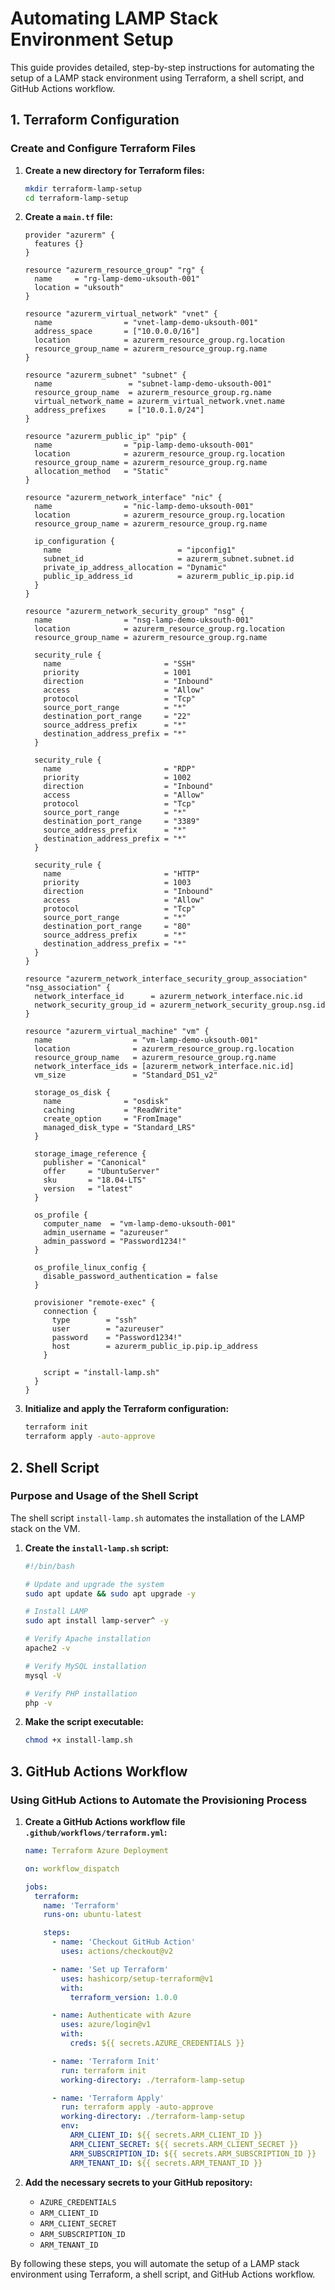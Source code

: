 # Automating LAMP Stack Environment Setup

This guide provides detailed, step-by-step instructions for automating the setup of a LAMP stack environment using Terraform, a shell script, and GitHub Actions workflow.

## 1. Terraform Configuration

### Create and Configure Terraform Files

1. **Create a new directory for Terraform files:**

    ```bash
    mkdir terraform-lamp-setup
    cd terraform-lamp-setup
    ```

2. **Create a `main.tf` file:**

    ```hcl
    provider "azurerm" {
      features {}
    }

    resource "azurerm_resource_group" "rg" {
      name     = "rg-lamp-demo-uksouth-001"
      location = "uksouth"
    }

    resource "azurerm_virtual_network" "vnet" {
      name                = "vnet-lamp-demo-uksouth-001"
      address_space       = ["10.0.0.0/16"]
      location            = azurerm_resource_group.rg.location
      resource_group_name = azurerm_resource_group.rg.name
    }

    resource "azurerm_subnet" "subnet" {
      name                 = "subnet-lamp-demo-uksouth-001"
      resource_group_name  = azurerm_resource_group.rg.name
      virtual_network_name = azurerm_virtual_network.vnet.name
      address_prefixes     = ["10.0.1.0/24"]
    }

    resource "azurerm_public_ip" "pip" {
      name                = "pip-lamp-demo-uksouth-001"
      location            = azurerm_resource_group.rg.location
      resource_group_name = azurerm_resource_group.rg.name
      allocation_method   = "Static"
    }

    resource "azurerm_network_interface" "nic" {
      name                = "nic-lamp-demo-uksouth-001"
      location            = azurerm_resource_group.rg.location
      resource_group_name = azurerm_resource_group.rg.name

      ip_configuration {
        name                          = "ipconfig1"
        subnet_id                     = azurerm_subnet.subnet.id
        private_ip_address_allocation = "Dynamic"
        public_ip_address_id          = azurerm_public_ip.pip.id
      }
    }

    resource "azurerm_network_security_group" "nsg" {
      name                = "nsg-lamp-demo-uksouth-001"
      location            = azurerm_resource_group.rg.location
      resource_group_name = azurerm_resource_group.rg.name

      security_rule {
        name                       = "SSH"
        priority                   = 1001
        direction                  = "Inbound"
        access                     = "Allow"
        protocol                   = "Tcp"
        source_port_range          = "*"
        destination_port_range     = "22"
        source_address_prefix      = "*"
        destination_address_prefix = "*"
      }

      security_rule {
        name                       = "RDP"
        priority                   = 1002
        direction                  = "Inbound"
        access                     = "Allow"
        protocol                   = "Tcp"
        source_port_range          = "*"
        destination_port_range     = "3389"
        source_address_prefix      = "*"
        destination_address_prefix = "*"
      }

      security_rule {
        name                       = "HTTP"
        priority                   = 1003
        direction                  = "Inbound"
        access                     = "Allow"
        protocol                   = "Tcp"
        source_port_range          = "*"
        destination_port_range     = "80"
        source_address_prefix      = "*"
        destination_address_prefix = "*"
      }
    }

    resource "azurerm_network_interface_security_group_association" "nsg_association" {
      network_interface_id      = azurerm_network_interface.nic.id
      network_security_group_id = azurerm_network_security_group.nsg.id
    }

    resource "azurerm_virtual_machine" "vm" {
      name                  = "vm-lamp-demo-uksouth-001"
      location              = azurerm_resource_group.rg.location
      resource_group_name   = azurerm_resource_group.rg.name
      network_interface_ids = [azurerm_network_interface.nic.id]
      vm_size               = "Standard_DS1_v2"

      storage_os_disk {
        name              = "osdisk"
        caching           = "ReadWrite"
        create_option     = "FromImage"
        managed_disk_type = "Standard_LRS"
      }

      storage_image_reference {
        publisher = "Canonical"
        offer     = "UbuntuServer"
        sku       = "18.04-LTS"
        version   = "latest"
      }

      os_profile {
        computer_name  = "vm-lamp-demo-uksouth-001"
        admin_username = "azureuser"
        admin_password = "Password1234!"
      }

      os_profile_linux_config {
        disable_password_authentication = false
      }

      provisioner "remote-exec" {
        connection {
          type        = "ssh"
          user        = "azureuser"
          password    = "Password1234!"
          host        = azurerm_public_ip.pip.ip_address
        }

        script = "install-lamp.sh"
      }
    }
    ```

3. **Initialize and apply the Terraform configuration:**

    ```bash
    terraform init
    terraform apply -auto-approve
    ```

## 2. Shell Script

### Purpose and Usage of the Shell Script

The shell script `install-lamp.sh` automates the installation of the LAMP stack on the VM.

1. **Create the `install-lamp.sh` script:**

    ```bash
    #!/bin/bash

    # Update and upgrade the system
    sudo apt update && sudo apt upgrade -y

    # Install LAMP
    sudo apt install lamp-server^ -y

    # Verify Apache installation
    apache2 -v

    # Verify MySQL installation
    mysql -V

    # Verify PHP installation
    php -v
    ```

2. **Make the script executable:**

    ```bash
    chmod +x install-lamp.sh
    ```

## 3. GitHub Actions Workflow

### Using GitHub Actions to Automate the Provisioning Process

1. **Create a GitHub Actions workflow file `.github/workflows/terraform.yml`:**

    ```yaml
    name: Terraform Azure Deployment

    on: workflow_dispatch

    jobs:
      terraform:
        name: 'Terraform'
        runs-on: ubuntu-latest

        steps:
          - name: 'Checkout GitHub Action'
            uses: actions/checkout@v2

          - name: 'Set up Terraform'
            uses: hashicorp/setup-terraform@v1
            with:
              terraform_version: 1.0.0

          - name: Authenticate with Azure
            uses: azure/login@v1
            with:
              creds: ${{ secrets.AZURE_CREDENTIALS }}

          - name: 'Terraform Init'
            run: terraform init
            working-directory: ./terraform-lamp-setup

          - name: 'Terraform Apply'
            run: terraform apply -auto-approve
            working-directory: ./terraform-lamp-setup
            env:
              ARM_CLIENT_ID: ${{ secrets.ARM_CLIENT_ID }}
              ARM_CLIENT_SECRET: ${{ secrets.ARM_CLIENT_SECRET }}
              ARM_SUBSCRIPTION_ID: ${{ secrets.ARM_SUBSCRIPTION_ID }}
              ARM_TENANT_ID: ${{ secrets.ARM_TENANT_ID }}
    ```

2. **Add the necessary secrets to your GitHub repository:**

    - `AZURE_CREDENTIALS`
    - `ARM_CLIENT_ID`
    - `ARM_CLIENT_SECRET`
    - `ARM_SUBSCRIPTION_ID`
    - `ARM_TENANT_ID`

By following these steps, you will automate the setup of a LAMP stack environment using Terraform, a shell script, and GitHub Actions workflow.
